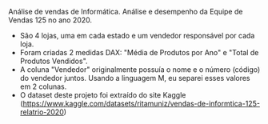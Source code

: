 Análise de vendas de Informática.
Análise e desempenho da Equipe de Vendas 125 no ano 2020.
- São 4 lojas, uma em cada estado e um vendedor responsável por cada loja.
- Foram criadas 2 medidas DAX: "Média de Produtos por Ano" e "Total de Produtos Vendidos".
- A coluna "Vendedor" originalmente possuía o nome e o número (código) do vendedor juntos. Usando a linguagem M, eu separei esses valores em 2 colunas.
- O dataset deste projeto foi extraído do site Kaggle (https://www.kaggle.com/datasets/ritamuniz/vendas-de-informtica-125-relatrio-2020)

